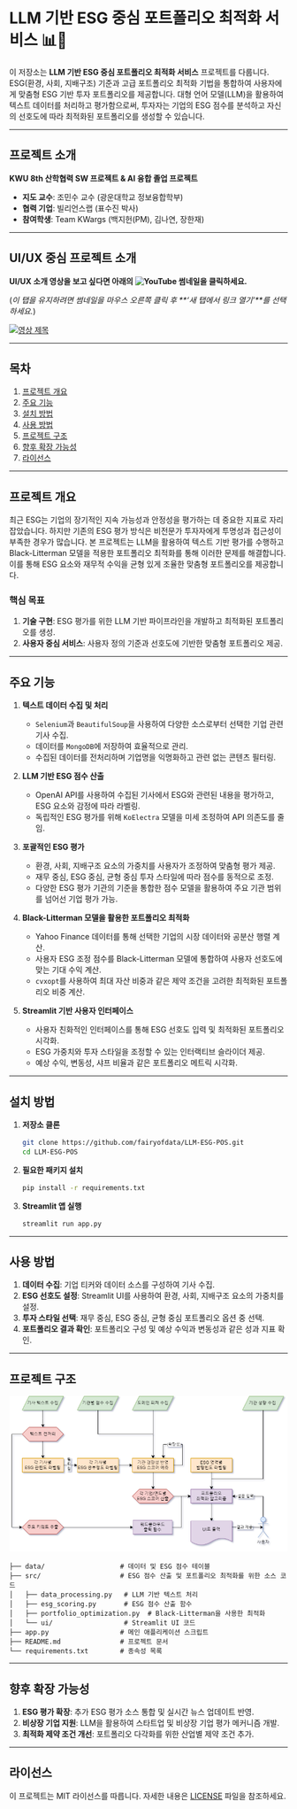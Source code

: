 # LLM 기반 ESG 중심 포트폴리오 최적화 서비스 📊🌱

이 저장소는 **LLM 기반 ESG 중심 포트폴리오 최적화 서비스** 프로젝트를 다룹니다. ESG(환경, 사회, 지배구조) 기준과 고급 포트폴리오 최적화 기법을 통합하여 사용자에게 맞춤형 ESG 기반 투자 포트폴리오를 제공합니다. 대형 언어 모델(LLM)을 활용하여 텍스트 데이터를 처리하고 평가함으로써, 투자자는 기업의 ESG 점수를 분석하고 자신의 선호도에 따라 최적화된 포트폴리오를 생성할 수 있습니다.

---

## 프로젝트 소개  
**KWU 8th 산학협력 SW 프로젝트 & AI 융합 졸업 프로젝트**  
- **지도 교수**: 조민수 교수 (광운대학교 정보융합학부)  
- **협력 기업**: 빌리언스랩 (표수진 박사)  
- **참여학생**: Team KWargs (백지헌(PM), 김나연, 장한재)  

---

## UI/UX 중심 프로젝트 소개  
**UI/UX 소개 영상을 보고 싶다면 아래의 ![YouTube](https://img.shields.io/badge/YouTube-%23FF0000.svg?style=for-the-badge&logo=YouTube&logoColor=white) 썸네일을 클릭하세요.**  

(*이 탭을 유지하려면 썸네일을 마우스 오른쪽 클릭 후 **‘새 탭에서 링크 열기’**를 선택하세요.*)  

[![영상 제목](https://img.youtube.com/vi/kHAtgLC4PJY/0.jpg)](https://www.youtube.com/watch?v=kHAtgLC4PJY)  

---

## 목차  
1. [프로젝트 개요](#프로젝트-개요)  
2. [주요 기능](#주요-기능)  
3. [설치 방법](#설치-방법)  
4. [사용 방법](#사용-방법)  
5. [프로젝트 구조](#프로젝트-구조)  
6. [향후 확장 가능성](#향후-확장-가능성)  
7. [라이선스](#라이선스)  

---

## 프로젝트 개요  
최근 ESG는 기업의 장기적인 지속 가능성과 안정성을 평가하는 데 중요한 지표로 자리 잡았습니다. 하지만 기존의 ESG 평가 방식은 비전문가 투자자에게 투명성과 접근성이 부족한 경우가 많습니다. 본 프로젝트는 LLM을 활용하여 텍스트 기반 평가를 수행하고 Black-Litterman 모델을 적용한 포트폴리오 최적화를 통해 이러한 문제를 해결합니다. 이를 통해 ESG 요소와 재무적 수익을 균형 있게 조율한 맞춤형 포트폴리오를 제공합니다.  

### 핵심 목표  
1. **기술 구현**: ESG 평가를 위한 LLM 기반 파이프라인을 개발하고 최적화된 포트폴리오를 생성.  
2. **사용자 중심 서비스**: 사용자 정의 기준과 선호도에 기반한 맞춤형 포트폴리오 제공.  

---

## 주요 기능  
1. **텍스트 데이터 수집 및 처리**  
   - `Selenium`과 `BeautifulSoup`을 사용하여 다양한 소스로부터 선택한 기업 관련 기사 수집.  
   - 데이터를 `MongoDB`에 저장하여 효율적으로 관리.  
   - 수집된 데이터를 전처리하며 기업명을 익명화하고 관련 없는 콘텐츠 필터링.  

2. **LLM 기반 ESG 점수 산출**  
   - OpenAI API를 사용하여 수집된 기사에서 ESG와 관련된 내용을 평가하고, ESG 요소와 감정에 따라 라벨링.  
   - 독립적인 ESG 평가를 위해 `KoElectra` 모델을 미세 조정하여 API 의존도를 줄임.  

3. **포괄적인 ESG 평가**  
   - 환경, 사회, 지배구조 요소의 가중치를 사용자가 조정하여 맞춤형 평가 제공.  
   - 재무 중심, ESG 중심, 균형 중심 투자 스타일에 따라 점수를 동적으로 조정.  
   - 다양한 ESG 평가 기관의 기준을 통합한 점수 모델을 활용하여 주요 기관 범위를 넘어선 기업 평가 가능.  

4. **Black-Litterman 모델을 활용한 포트폴리오 최적화**  
   - Yahoo Finance 데이터를 통해 선택한 기업의 시장 데이터와 공분산 행렬 계산.  
   - 사용자 ESG 조정 점수를 Black-Litterman 모델에 통합하여 사용자 선호도에 맞는 기대 수익 계산.  
   - `cvxopt`를 사용하여 최대 자산 비중과 같은 제약 조건을 고려한 최적화된 포트폴리오 비중 계산.  

5. **Streamlit 기반 사용자 인터페이스**  
   - 사용자 친화적인 인터페이스를 통해 ESG 선호도 입력 및 최적화된 포트폴리오 시각화.  
   - ESG 가중치와 투자 스타일을 조정할 수 있는 인터랙티브 슬라이더 제공.  
   - 예상 수익, 변동성, 샤프 비율과 같은 포트폴리오 메트릭 시각화.  

---

## 설치 방법  
1. **저장소 클론**  
   ```bash  
   git clone https://github.com/fairyofdata/LLM-ESG-POS.git  
   cd LLM-ESG-POS  
   ```  

2. **필요한 패키지 설치**  
   ```bash  
   pip install -r requirements.txt  
   ```  

3. **Streamlit 앱 실행**  
   ```bash  
   streamlit run app.py  
   ```  

---

## 사용 방법  
1. **데이터 수집**: 기업 티커와 데이터 소스를 구성하여 기사 수집.  
2. **ESG 선호도 설정**: Streamlit UI를 사용하여 환경, 사회, 지배구조 요소의 가중치를 설정.  
3. **투자 스타일 선택**: 재무 중심, ESG 중심, 균형 중심 포트폴리오 옵션 중 선택.  
4. **포트폴리오 결과 확인**: 포트폴리오 구성 및 예상 수익과 변동성과 같은 성과 지표 확인.  

---

## 프로젝트 구조  
![Architecture](https://github.com/fairyofdata/LLM.ESG.POS/blob/master/%EC%8B%9C%EC%8A%A4%ED%85%9C%20%EA%B5%AC%EC%84%B1%EB%8F%84.drawio.png)  

```plaintext  
├── data/                   # 데이터 및 ESG 점수 테이블  
├── src/                    # ESG 점수 산출 및 포트폴리오 최적화를 위한 소스 코드  
│   ├── data_processing.py   # LLM 기반 텍스트 처리  
│   ├── esg_scoring.py       # ESG 점수 산출 함수  
│   ├── portfolio_optimization.py  # Black-Litterman을 사용한 최적화  
│   └── ui/                  # Streamlit UI 코드  
├── app.py                  # 메인 애플리케이션 스크립트  
├── README.md               # 프로젝트 문서  
└── requirements.txt        # 종속성 목록  
```  

---

## 향후 확장 가능성  
1. **ESG 평가 확장**: 추가 ESG 평가 소스 통합 및 실시간 뉴스 업데이트 반영.  
2. **비상장 기업 지원**: LLM을 활용하여 스타트업 및 비상장 기업 평가 메커니즘 개발.  
3. **최적화 제약 조건 개선**: 포트폴리오 다각화를 위한 산업별 제약 조건 추가.  

---

## 라이선스  
이 프로젝트는 MIT 라이선스를 따릅니다. 자세한 내용은 [LICENSE](LICENSE) 파일을 참조하세요.  
